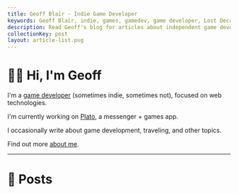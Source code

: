 ```yaml
---
title: Geoff Blair - Indie Game Developer
keywords: Geoff Blair, indie, games, gamedev, game developer, Lost Decade Games, LDG, blog
description: Read Geoff's blog for articles about independent game development, running a small business, his travels, and interests.
collectionKey: post
layout: article-list.pug
---
```

# 👋🏻 Hi, I'm Geoff

I'm a [game developer](/games/) (sometimes indie, sometimes not), focused on web technologies.

I'm currently working on [Plato](https://www.platoapp.com), a messenger + games app.

I occasionally write about game development, traveling, and other topics.

Find out more [about me](/about/).

---

# 📝 Posts
